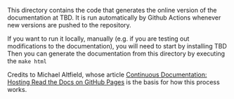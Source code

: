 This directory contains the code that generates the online version of the documentation at TBD.
It is run automatically by Github Actions whenever new versions are pushed to the repository.

If you want to run it locally, manually (e.g. if you are testing out modifications to the documentation),
you will need to start by installing TBD
Then you can generate the documentation from this directory by executing the `make html`

Credits to Michael Altfield, whose article [Continuous Documentation: Hosting Read the Docs on GitHub Pages](https://tech.michaelaltfield.net/2020/07/18/sphinx-rtd-github-pages-1/) is the basis for how this process works.